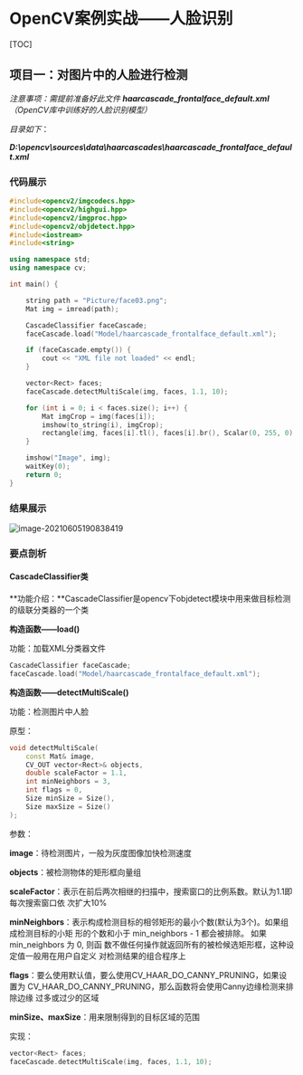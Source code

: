 # OpenCV案例实战——人脸识别

[TOC]



## 项目一：对图片中的人脸进行检测

*注意事项：需提前准备好此文件  **haarcascade_frontalface_default.xml**（OpenCV库中训练好的人脸识别模型）*

*目录如下*：

***D:\opencv\sources\data\haarcascades\haarcascade_frontalface_default.xml***

### 代码展示

```c++
#include<opencv2/imgcodecs.hpp>
#include<opencv2/highgui.hpp>
#include<opencv2/imgproc.hpp>
#include<opencv2/objdetect.hpp>
#include<iostream>
#include<string>

using namespace std;
using namespace cv;

int main() {

	string path = "Picture/face03.png";
	Mat img = imread(path);

	CascadeClassifier faceCascade;
    faceCascade.load("Model/haarcascade_frontalface_default.xml");

	if (faceCascade.empty()) {
		cout << "XML file not loaded" << endl;
	}

	vector<Rect> faces;
	faceCascade.detectMultiScale(img, faces, 1.1, 10);

	for (int i = 0; i < faces.size(); i++) {
		Mat imgCrop = img(faces[i]);
		imshow(to_string(i), imgCrop);
		rectangle(img, faces[i].tl(), faces[i].br(), Scalar(0, 255, 0), 3);
	}

	imshow("Image", img);
	waitKey(0);
	return 0;
}


```

### 结果展示

![image-20210605190838419](C:\Users\53421\AppData\Roaming\Typora\typora-user-images\image-20210605190838419.png)

### 要点剖析

#### CascadeClassifier类

**功能介绍：**CascadeClassifier是opencv下objdetect模块中用来做目标检测的级联分类器的一个类

**构造函数——load()**

功能：加载XML分类器文件

```c++
CascadeClassifier faceCascade;
faceCascade.load("Model/haarcascade_frontalface_default.xml");
```

**构造函数——detectMultiScale()**

功能：检测图片中人脸

原型：

```c++
void detectMultiScale(
	const Mat& image,
	CV_OUT vector<Rect>& objects,
	double scaleFactor = 1.1,
	int minNeighbors = 3, 
	int flags = 0,
	Size minSize = Size(),
	Size maxSize = Size()
);
```

参数：

**image**：待检测图片，一般为灰度图像加快检测速度

**objects**：被检测物体的矩形框向量组

**scaleFactor**：表示在前后两次相继的扫描中，搜索窗口的比例系数。默认为1.1即每次搜索窗口依						次扩大10%

**minNeighbors**：表示构成检测目标的相邻矩形的最小个数(默认为3个)。如果组成检测目标的小矩							形的个数和小于 min_neighbors - 1 都会被排除。 如果min_neighbors 为 0, 则函							数不做任何操作就返回所有的被检候选矩形框，这种设定值一般用在用户自定义							对检测结果的组合程序上

**flags**：要么使用默认值，要么使用CV_HAAR_DO_CANNY_PRUNING，如果设置为						CV_HAAR_DO_CANNY_PRUNING，那么函数将会使用Canny边缘检测来排除边缘			过多或过少的区域

**minSize、maxSize**：用来限制得到的目标区域的范围

实现：

```c++
vector<Rect> faces;
faceCascade.detectMultiScale(img, faces, 1.1, 10);
```

